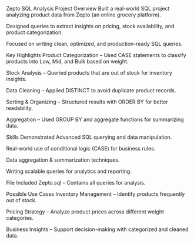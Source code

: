 Zepto SQL Analysis
Project Overview
Built a real-world SQL project analyzing product data from Zepto (an online grocery platform).

Designed queries to extract insights on pricing, stock availability, and product categorization.

Focused on writing clean, optimized, and production-ready SQL queries.

Key Highlights
Product Categorization – Used CASE statements to classify products into Low, Mid, and Bulk based on weight.

Stock Analysis – Queried products that are out of stock for inventory insights.

Data Cleaning – Applied DISTINCT to avoid duplicate product records.

Sorting & Organizing – Structured results with ORDER BY for better readability.

Aggregation – Used GROUP BY and aggregate functions for summarizing data.

Skills Demonstrated
Advanced SQL querying and data manipulation.

Real-world use of conditional logic (CASE) for business rules.

Data aggregation & summarization techniques.

Writing scalable queries for analytics and reporting.

File Included
Zepto.sql – Contains all queries for analysis.

Possible Use Cases
Inventory Management – Identify products frequently out of stock.

Pricing Strategy – Analyze product prices across different weight categories.

Business Insights – Support decision-making with categorized and cleaned data.

